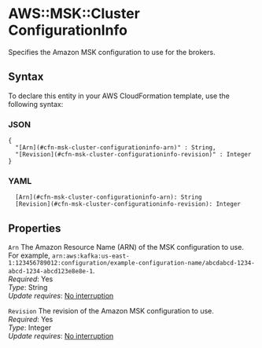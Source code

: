 # AWS::MSK::Cluster ConfigurationInfo<a name="aws-properties-msk-cluster-configurationinfo"></a>

Specifies the Amazon MSK configuration to use for the brokers\.

## Syntax<a name="aws-properties-msk-cluster-configurationinfo-syntax"></a>

To declare this entity in your AWS CloudFormation template, use the following syntax:

### JSON<a name="aws-properties-msk-cluster-configurationinfo-syntax.json"></a>

```
{
  "[Arn](#cfn-msk-cluster-configurationinfo-arn)" : String,
  "[Revision](#cfn-msk-cluster-configurationinfo-revision)" : Integer
}
```

### YAML<a name="aws-properties-msk-cluster-configurationinfo-syntax.yaml"></a>

```
  [Arn](#cfn-msk-cluster-configurationinfo-arn): String
  [Revision](#cfn-msk-cluster-configurationinfo-revision): Integer
```

## Properties<a name="aws-properties-msk-cluster-configurationinfo-properties"></a>

`Arn` <a name="cfn-msk-cluster-configurationinfo-arn"></a>
The Amazon Resource Name \(ARN\) of the MSK configuration to use\. For example, `arn:aws:kafka:us-east-1:123456789012:configuration/example-configuration-name/abcdabcd-1234-abcd-1234-abcd123e8e8e-1`\.  
_Required_: Yes  
_Type_: String  
_Update requires_: [No interruption](https://docs.aws.amazon.com/AWSCloudFormation/latest/UserGuide/using-cfn-updating-stacks-update-behaviors.html#update-no-interrupt)

`Revision` <a name="cfn-msk-cluster-configurationinfo-revision"></a>
The revision of the Amazon MSK configuration to use\.  
_Required_: Yes  
_Type_: Integer  
_Update requires_: [No interruption](https://docs.aws.amazon.com/AWSCloudFormation/latest/UserGuide/using-cfn-updating-stacks-update-behaviors.html#update-no-interrupt)
